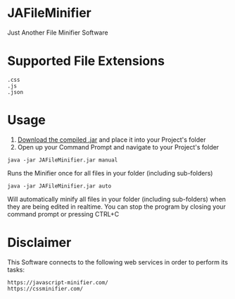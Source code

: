 # JAFileMinifier
Just Another File Minifier Software

# Supported File Extensions

```
.css
.js
.json
```
# Usage

1. [Download the compiled .jar](https://github.com/TheBusyBiscuit/JAFileMinifier/raw/master/dist/JAFileMinifier.jar) and place it into your Project's folder
2. Open up your Command Prompt and navigate to your Project's folder


```java -jar JAFileMinifier.jar manual```

Runs the Minifier once for all files in your folder (including sub-folders)

```java -jar JAFileMinifier.jar auto```

Will automatically minify all files in your folder (including sub-folders) when they are being edited in realtime.
You can stop the program by closing your command prompt or pressing CTRL+C

# Disclaimer

This Software connects to the following web services in order to perform its tasks:

```
https://javascript-minifier.com/
https://cssminifier.com/
```
